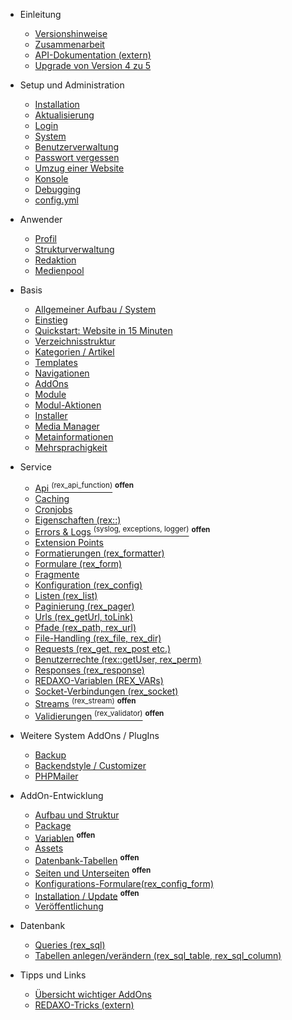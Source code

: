- Einleitung
  - [Versionshinweise](/{{path}}/{{version}}/intro)
  - [Zusammenarbeit](/{{path}}/{{version}}/zusammenarbeit)
  - [API-Dokumentation (extern)](/api/{{version}}/)
  - [Upgrade von Version 4 zu 5](/{{path}}/{{version}}/upgrade-v4-v5)
  
- Setup und Administration
  - [Installation](/{{path}}/{{version}}/installation)
  - [Aktualisierung](/{{path}}/{{version}}/aktualisierung)
  - [Login](/{{path}}/{{version}}/login)
  - [System](/{{path}}/{{version}}/system)
  - [Benutzerverwaltung](/{{path}}/{{version}}/benutzerverwaltung)
  - [Passwort vergessen](/{{path}}/{{version}}/passwort-vergessen)
  - [Umzug einer Website](/{{path}}/{{version}}/umzug)
  - [Konsole](/{{path}}/{{version}}/console)
  - [Debugging](/{{path}}/{{version}}/debugging)
  - [config.yml](/{{path}}/{{version}}/configyml)

- Anwender
  - [Profil](/{{path}}/{{version}}/profil)
  - [Strukturverwaltung](/{{path}}/{{version}}/strukturverwaltung)
  - [Redaktion](/{{path}}/{{version}}/redaktion)
  - [Medienpool](/{{path}}/{{version}}/medienpool)

- Basis
  - [Allgemeiner Aufbau / System](/{{path}}/{{version}}/system-aufbau)
  - [Einstieg](/{{path}}/{{version}}/einstieg)
  - [Quickstart: Website in 15 Minuten](/{{path}}/{{version}}/tutorial-quickstart)
  - [Verzeichnisstruktur](/{{path}}/{{version}}/verzeichnisstruktur)
  - [Kategorien / Artikel](/{{path}}/{{version}}/kategorien-artikel)
  - [Templates](/{{path}}/{{version}}/templates)
  - [Navigationen](/{{path}}/{{version}}/navigationen)
  - [AddOns](/{{path}}/{{version}}/basis-addons)
  - [Module](/{{path}}/{{version}}/module)
  - [Modul-Aktionen](/{{path}}/{{version}}/modul-aktionen)
  - [Installer](/{{path}}/{{version}}/installer)
  - [Media Manager](/{{path}}/{{version}}/media-manager)
  - [Metainformationen](/{{path}}/{{version}}/metainformationen)
  - [Mehrsprachigkeit](/{{path}}/{{version}}/mehrsprachigkeit)

- Service
  - [Api <sup>(rex_api_function)</sup>](/{{path}}/{{version}}/api) <sup><b>offen</b></sup>
  - [Caching](/{{path}}/{{version}}/caching)
  - [Cronjobs](/{{path}}/{{version}}/cronjobs)
  - [Eigenschaften (rex::)](/{{path}}/{{version}}/eigenschaften)
  - [Errors & Logs <sup>(syslog, exceptions, logger)</sup>](/{{path}}/{{version}}/errors) <sup><b>offen</b></sup>
  - [Extension Points](/{{path}}/{{version}}/extension-points)
  - [Formatierungen (rex_formatter)](/{{path}}/{{version}}/formatierungen)
  - [Formulare (rex_form)](/{{path}}/{{version}}/formulare)
  - [Fragmente](/{{path}}/{{version}}/fragmente)
  - [Konfiguration (rex_config)](/{{path}}/{{version}}/konfiguration)
  - [Listen (rex_list)](/{{path}}/{{version}}/listen)
  - [Paginierung (rex_pager)](/{{path}}/{{version}}/paginierung)
  - [Urls (rex_getUrl, toLink)](/{{path}}/{{version}}/service-urls)
  - [Pfade (rex_path, rex_url)](/{{path}}/{{version}}/pfade)
  - [File-Handling (rex_file, rex_dir)](/{{path}}/{{version}}/file)
  - [Requests (rex_get, rex_post etc.)](/{{path}}/{{version}}/requests)
  - [Benutzerrechte (rex::getUser, rex_perm)](/{{path}}/{{version}}/benutzerrechte)
  - [Responses (rex_response)](/{{path}}/{{version}}/responses)
  - [REDAXO-Variablen (REX_VARs)](/{{path}}/{{version}}/redaxo-variablen)
  - [Socket-Verbindungen (rex_socket)](/{{path}}/{{version}}/socket)
  - [Streams <sup>(rex_stream)</sup>](/{{path}}/{{version}}/streams) <sup><b>offen</b></sup>
  - [Validierungen <sup>(rex_validator)</sup>](/{{path}}/{{version}}/validierungen) <sup><b>offen</b></sup>

- Weitere System AddOns / PlugIns
  - [Backup](/{{path}}/{{version}}/backup)
  - [Backendstyle / Customizer</sup>](/{{path}}/{{version}}/addon-be_style-customizer)
  - [PHPMailer](/{{path}}/{{version}}/addon-phpmailer)

- AddOn-Entwicklung
  - [Aufbau und Struktur](/{{path}}/{{version}}/addon-struktur)
  - [Package](/{{path}}/{{version}}/addon-package)
  - [Variablen](/{{path}}/{{version}}/addon-variablen) <sup><b>offen</b></sup> <sup><b></b></sup>
  - [Assets](/{{path}}/{{version}}/addon-assets)
  - [Datenbank-Tabellen](/{{path}}/{{version}}/addon-datenbanktabellen) <sup><b>offen</b></sup>
  - [Seiten und Unterseiten](/{{path}}/{{version}}/addon-seiten) <sup><b>offen</b></sup>
  - [Konfigurations-Formulare(rex_config_form)](/{{path}}/{{version}}/konfiguration_form)
  - [Installation / Update](/{{path}}/{{version}}/addon-intall-update) <sup><b>offen</b></sup>
  - [Veröffentlichung](/{{path}}/{{version}}/addon-veroeffentlichung)

- Datenbank
  - [Queries (rex_sql)](/{{path}}/{{version}}/datenbank-queries)
  - [Tabellen anlegen/verändern (rex_sql_table, rex_sql_column)](/{{path}}/{{version}}/datenbank-tabellen)
 
- Tipps und Links
  - [Übersicht wichtiger AddOns](/{{path}}/{{version}}/addons-list)
  - [REDAXO-Tricks (extern)](https://friendsofredaxo.github.io/tricks/)
